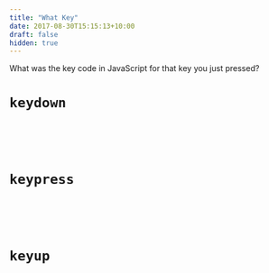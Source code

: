 ```yaml
---
title: "What Key"
date: 2017-08-30T15:15:13+10:00
draft: false
hidden: true
---
```


What was the key code in JavaScript for that key you just pressed?

<style>
.key {
    font-size: 40px;
    height: 50px;
    text-shadow: #CCC 2px 2px 2px;
}
</style>

# `keydown`

<div id="kc-keydown" class="key"></div>

# `keypress`

<div id="kc-keypress" class="key"></div>

# `keyup`

<div id="kc-keyup" class="key"></div>

<script>
(() => {
    'use strict';

    const keypress = document.getElementById('kc-keypress');
    const keydown = document.getElementById('kc-keydown');
    const keyup = document.getElementById('kc-keyup');

    let handler = (el, x) => (e) => {
        console.log(x);
        el.innerHTML = e.keyCode === 0 ? e.which : e.keyCode;
    };

    document.addEventListener('keypress', handler(keypress, 'keypress'));
    document.addEventListener('keydown', handler(keydown, 'keydown'));
    document.addEventListener('keyup', handler(keyup, 'keyup'));
})();
</script>